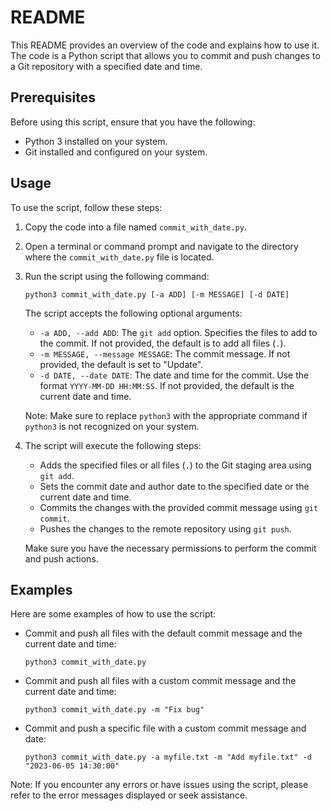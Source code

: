 # README

This README provides an overview of the code and explains how to use it. The code is a Python script that allows you to commit and push changes to a Git repository with a specified date and time.

## Prerequisites

Before using this script, ensure that you have the following:

- Python 3 installed on your system.
- Git installed and configured on your system.

## Usage

To use the script, follow these steps:

1. Copy the code into a file named `commit_with_date.py`.
2. Open a terminal or command prompt and navigate to the directory where the `commit_with_date.py` file is located.
3. Run the script using the following command:

   ```
   python3 commit_with_date.py [-a ADD] [-m MESSAGE] [-d DATE]
   ```

   The script accepts the following optional arguments:

   - `-a ADD, --add ADD`: The `git add` option. Specifies the files to add to the commit. If not provided, the default is to add all files (`.`).
   - `-m MESSAGE, --message MESSAGE`: The commit message. If not provided, the default is set to "Update".
   - `-d DATE, --date DATE`: The date and time for the commit. Use the format `YYYY-MM-DD HH:MM:SS`. If not provided, the default is the current date and time.

   Note: Make sure to replace `python3` with the appropriate command if `python3` is not recognized on your system.

4. The script will execute the following steps:
   - Adds the specified files or all files (`.`) to the Git staging area using `git add`.
   - Sets the commit date and author date to the specified date or the current date and time.
   - Commits the changes with the provided commit message using `git commit`.
   - Pushes the changes to the remote repository using `git push`.

   Make sure you have the necessary permissions to perform the commit and push actions.

## Examples

Here are some examples of how to use the script:

- Commit and push all files with the default commit message and the current date and time:

  ```
  python3 commit_with_date.py
  ```

- Commit and push all files with a custom commit message and the current date and time:

  ```
  python3 commit_with_date.py -m "Fix bug"
  ```

- Commit and push a specific file with a custom commit message and date:

  ```
  python3 commit_with_date.py -a myfile.txt -m "Add myfile.txt" -d "2023-06-05 14:30:00"
  ```

Note: If you encounter any errors or have issues using the script, please refer to the error messages displayed or seek assistance.
